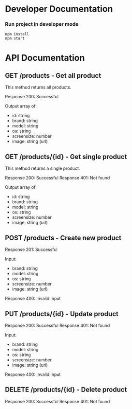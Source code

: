 # Developer Documentation

### Run project in developer mode
```
npm install
npm start
```

# API Documentation
## GET /products - Get all product
This method returns all products.

Response 200: Successful

Output array of:
 - id: string
 - brand: string
 - model: string
 - os: string
 - screensize: number
 - image: string (url)


## GET /products/{id} - Get single product
This method returns a single product.

Response 200: Successful
Response 401: Not found

Output array of:
 - id: string
 - brand: string
 - model: string
 - os: string
 - screensize: number
 - image: string (url)

## POST /products - Create new product
Response 201: Successful

Input:
 - brand: string
 - model: string
 - os: string
 - screensize: number
 - image: string (url)

Response 400: Invalid input

## PUT /products/{id} - Update product
Response 200: Successful
Response 401: Not found

Input:
 - brand: string
 - model: string
 - os: string
 - screensize: number
 - image: string (url)

Response 400: Invalid input

## DELETE /products/{id} - Delete product
Response 200: Successful
Response 401: Not found